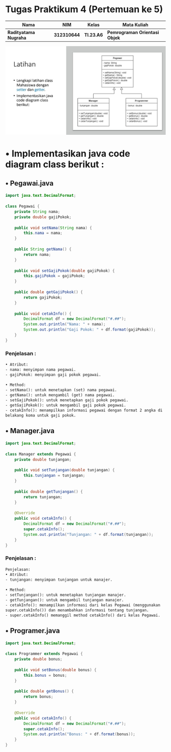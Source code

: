 # Tugas Praktikum 4 (Pertemuan ke 5) 

|Nama|NIM|Kelas|Mata Kuliah|
|----|---|-----|------|
|**Radityatama Nugraha**|**312310644**|**TI.23.A6**|**Pemrograman Orientasi Objek**|

![gambar](Tugas-Pemrograman-Orientasi-Objek-Pert-5/ss1.jpeg)

# • Implementasikan java code diagram class berikut :

## • Pegawai.java
```java
import java.text.DecimalFormat;

class Pegawai {
    private String nama;
    private double gajiPokok;

    public void setNama(String nama) {
        this.nama = nama;
    }

    public String getNama() {
        return nama;
    }

    public void setGajiPokok(double gajiPokok) {
        this.gajiPokok = gajiPokok;
    }

    public double getGajiPokok() {
        return gajiPokok;
    }

    public void cetakInfo() {
        DecimalFormat df = new DecimalFormat("#.##");  
        System.out.println("Nama: " + nama);
        System.out.println("Gaji Pokok: " + df.format(gajiPokok));
    }
}
```
### Penjelasan :
```
• Atribut:
- nama: menyimpan nama pegawai.
- gajiPokok: menyimpan gaji pokok pegawai.

• Method:
- setNama(): untuk menetapkan (set) nama pegawai.
- getNama(): untuk mengambil (get) nama pegawai.
- setGajiPokok(): untuk menetapkan gaji pokok pegawai.
- getGajiPokok(): untuk mengambil gaji pokok pegawai.
- cetakInfo(): menampilkan informasi pegawai dengan format 2 angka di belakang koma untuk gaji pokok.
```

## • Manager.java
```java
import java.text.DecimalFormat;

class Manager extends Pegawai {
    private double tunjangan;

    public void setTunjangan(double tunjangan) {
        this.tunjangan = tunjangan;
    }

    public double getTunjangan() {
        return tunjangan;
    }

    @Override
    public void cetakInfo() {
        DecimalFormat df = new DecimalFormat("#.##"); 
        super.cetakInfo(); 
        System.out.println("Tunjangan: " + df.format(tunjangan));
    }
}
```
### Penjelasan :
```
Penjelasan:
• Atribut:
- tunjangan: menyimpan tunjangan untuk manajer.

• Method:
- setTunjangan(): untuk menetapkan tunjangan manajer.
- getTunjangan(): untuk mengambil tunjangan manajer.
- cetakInfo(): menampilkan informasi dari kelas Pegawai (menggunakan super.cetakInfo()) dan menambahkan informasi tentang tunjangan.
- super.cetakInfo() memanggil method cetakInfo() dari kelas Pegawai.
```

## • Programer.java
```java
import java.text.DecimalFormat;

class Programmer extends Pegawai {
    private double bonus;

    public void setBonus(double bonus) {
        this.bonus = bonus;
    }

    public double getBonus() {
        return bonus;
    }

    @Override
    public void cetakInfo() {
        DecimalFormat df = new DecimalFormat("#.##"); 
        super.cetakInfo(); 
        System.out.println("Bonus: " + df.format(bonus));
    }
}
```


























